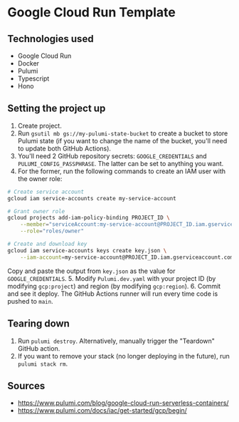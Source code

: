 # Google Cloud Run Template

## Technologies used

- Google Cloud Run
- Docker
- Pulumi
- Typescript
- Hono

## Setting the project up

1. Create project.
2. Run `gsutil mb gs://my-pulumi-state-bucket` to create a bucket to store Pulumi state (if you want to change the name of the bucket, you'll need to update both GitHub Actions).
3. You'll need 2 GitHub repository secrets: `GOOGLE_CREDENTIALS` and `PULUMI_CONFIG_PASSPHRASE`. The latter can be set to anything you want. 
4. For the former, run the following commands to create an IAM user with the owner role:
```bash
# Create service account
gcloud iam service-accounts create my-service-account

# Grant owner role
gcloud projects add-iam-policy-binding PROJECT_ID \
    --member="serviceAccount:my-service-account@PROJECT_ID.iam.gserviceaccount.com" \
    --role="roles/owner"

# Create and download key
gcloud iam service-accounts keys create key.json \
    --iam-account=my-service-account@PROJECT_ID.iam.gserviceaccount.com
```
Copy and paste the output from `key.json` as the value for `GOOGLE_CREDENTIALS`.
5. Modify `Pulumi.dev.yaml` with your project ID (by modifying `gcp:project`) and region (by modifying `gcp:region`).
6. Commit and see it deploy. The GitHub Actions runner will run every time code is pushed to `main`.

## Tearing down

1. Run `pulumi destroy`. Alternatively, manually trigger the "Teardown" GitHub action.
2. If you want to remove your stack (no longer deploying in the future), run
   `pulumi stack rm`.

## Sources

- https://www.pulumi.com/blog/google-cloud-run-serverless-containers/
- https://www.pulumi.com/docs/iac/get-started/gcp/begin/

